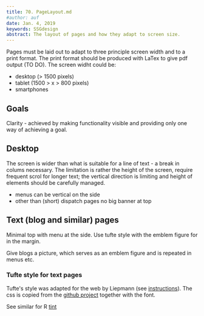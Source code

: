 ```yaml
---
title: 70. PageLayout.md
#author: auf 
date: Jan. 4, 2019
keywords: SSGdesign
abstract: The layout of pages and how they adapt to screen size. 
---
```


Pages must be laid out to adapt to three principle screen width and to a print format. 
The print format should be produced with LaTex to give pdf output (TO DO). The screen
widht could be: 

- desktop (> 1500 pixels) 
- tablet (1500 > x > 800 pixels)
- smartphones

## Goals
Clarity - achieved by making functionality visible and providing only one way of achieving a goal.

## Desktop 
The screen is wider than what is suitable for a line of text - a break in colums necessary. 
The limitation is rather the height of the screen, require frequent scrol for longer text; 
the vertical direction is limiting and height of elements should be carefully managed. 

- menus can be vertical on the side 
- other than (short) dispatch pages no big banner at top

## Text (blog and similar) pages
Minimal top with menu at the side. Use tufte style with the emblem figure for in the margin. 

Give blogs a picture, which serves as an emblem figure and is repeated in menus etc. 

### Tufte style for text pages

Tufte's style was adapted for the web by Liepmann (see [instructions](https://edwardtufte.github.io/tufte-css/)). 
The css is copied from the [github project](https://github.com/edwardtufte/tufte-css) together with 
the font. 

See similar for R [tint](https://cran.r-project.org/web/packages/tint/vignettes/tintHTML.html)


